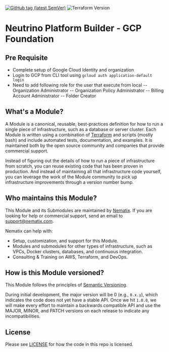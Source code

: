 [![GitHub tag (latest SemVer)](https://img.shields.io/github/tag/neutrino-io/terraform-google-foundation.svg?label=latest)](https://github.com/neutrino-io/terraform-google-foundation/releases/latest)
![Terraform Version](https://img.shields.io/badge/tf-%3E%3D1.0.x-blue.svg)

# Neutrino Platform Builder - GCP Foundation

## Pre Requisite
- Complete setup of Google Cloud Identity and organization
- Login to GCP from CLI tool using `gcloud auth application-default login`
- Need to add following role for the user that execute from local
-- Organization Administrator
-- Organization Policy Administrator
-- Billing Account Administrator
-- Folder Creator

## What's a Module?

A Module is a canonical, reusable, best-practices definition for how to run a single piece of infrastructure, such
as a database or server cluster. Each Module is written using a combination of [Terraform](https://www.terraform.io/)
and scripts (mostly bash) and include automated tests, documentation, and examples. It is maintained both by the open
source community and companies that provide commercial support.

Instead of figuring out the details of how to run a piece of infrastructure from scratch, you can reuse
existing code that has been proven in production. And instead of maintaining all that infrastructure code yourself,
you can leverage the work of the Module community to pick up infrastructure improvements through
a version number bump.

## Who maintains this Module?

This Module and its Submodules are maintained by [Nematix](https://nematix.com/). If you are looking for help or
commercial support, send an email to
[support@nematix.com](mailto:support@nematix.com?Subject=Terraform%20Modules).

Nematix can help with:

- Setup, customization, and support for this Module.
- Modules and submodules for other types of infrastructure, such as VPCs, Docker clusters, databases, and continuous
  integration.
- Consulting & Training on AWS, Terraform, and DevOps.


## How is this Module versioned?

This Module follows the principles of [Semantic Versioning](http://semver.org/).

During initial development, the major version will be 0 (e.g., `0.x.y`), which indicates the code does not yet have a
stable API. Once we hit `1.0.0`, we will make every effort to maintain a backwards compatible API and use the MAJOR,
MINOR, and PATCH versions on each release to indicate any incompatibilities.

## License

Please see [LICENSE](https://github.com/neutrino-io/terraform-google-foundation/blob/master/LICENSE) for how the code in
this repo is licensed.